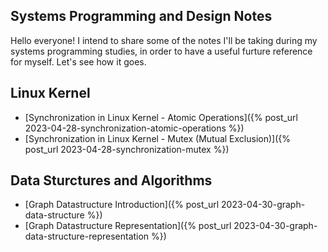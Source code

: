 ## Systems Programming and Design Notes

Hello everyone! I intend to share some of the notes I'll be taking during my systems programming studies, in order to have a useful furture reference for myself. Let's see how it goes.


## Linux Kernel 

- [Synchronization in Linux Kernel - Atomic Operations]({% post_url 2023-04-28-synchronization-atomic-operations %})
- [Synchronization in Linux Kernel - Mutex (Mutual Exclusion)]({% post_url 2023-04-28-synchronization-mutex %})


## Data Sturctures and Algorithms

- [Graph Datastructure Introduction]({% post_url 2023-04-30-graph-data-structure %})
- [Graph Datastructure Representation]({% post_url 2023-04-30-graph-data-structure-representation %})
